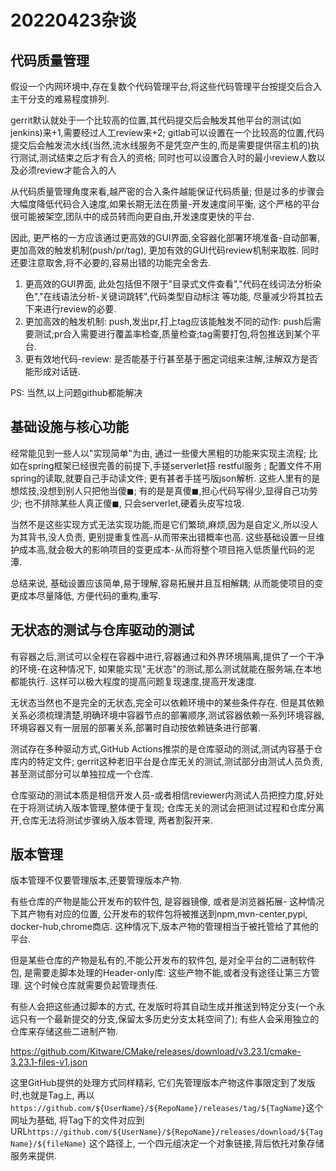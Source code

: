 # 20220423杂谈

## 代码质量管理

假设一个内网环境中,存在复数个代码管理平台,将这些代码管理平台按提交后合入主干分支的难易程度排列.

gerrit默认就处于一个比较高的位置,其代码提交后会触发其他平台的测试(如jenkins)来+1,需要经过人工review来+2;
gitlab可以设置在一个比较高的位置,代码提交后会触发流水线(当然,流水线服务不是凭空产生的,而是需要提供宿主机的)执行测试,测试结束之后才有合入的资格; 同时也可以设置合入时的最小review人数以及必须review才能合入的人

从代码质量管理角度来看,越严密的合入条件越能保证代码质量; 但是过多的步骤会大幅度降低代码合入速度,如果长期无法在质量-开发速度间平衡, 这个严格的平台很可能被架空,团队中的成员转而向更自由,开发速度更快的平台.

因此, 更严格的一方应该通过更高效的GUI界面,全容器化部署环境准备-自动部署, 更加高效的触发机制(push/pr/tag), 更加有效的GUI代码review机制来取胜. 同时还要注意取舍,将不必要的,容易出错的功能完全舍去.

1. 更高效的GUI界面, 此处包括但不限于"目录式文件查看","代码在线词法分析染色","在线语法分析-关键词跳转",代码类型自动标注 等功能, 尽量减少将其拉去下来进行review的必要.
2. 更加高效的触发机制: push,发出pr,打上tag应该能触发不同的动作: push后需要测试;pr合入需要进行覆盖率检查,质量检查;tag需要打包,将包推送到某个平台.
3. 更有效地代码-review: 是否能基于行甚至基于圈定词组来注解,注解双方是否能形成对话链.

PS: 当然,以上问题github都能解决

## 基础设施与核心功能

经常能见到一些人以"实现简单"为由, 通过一些傻大黑粗的功能来实现主流程; 比如在spring框架已经很完善的前提下,手搓serverlet搭 restful服务 ; 配置文件不用spring的读取,就要自己手动读文件; 更有甚者手搓丐版json解析. 这些人里有的是想炫技,没想到别人只把他当傻◼; 有的是是真傻◼,担心代码写得少,显得自己功劳少; 也不排除某些人真正傻◼, 只会serverlet,硬着头皮写垃圾.

当然不是这些实现方式无法实现功能,而是它们繁琐,麻烦,因为是自定义,所以没人为其背书,没人负责, 更别提重复性高-从而带来出错概率也高. 这些基础设置一旦维护成本高,就会极大的影响项目的变更成本-从而将整个项目拖入低质量代码的泥潭.

总结来说, 基础设置应该简单,易于理解,容易拓展并且互相解耦; 从而能使项目的变更成本尽量降低, 方便代码的重构,重写.

## 无状态的测试与仓库驱动的测试

有容器之后,测试可以全程在容器中进行,容器通过和外界环境隔离,提供了一个干净的环境-在这种情况下, 如果能实现"无状态"的测试,那么测试就能在服务端,在本地都能执行. 这样可以极大程度的提高问题复现速度,提高开发速度.

无状态当然也不是完全的无状态,完全可以依赖环境中的某些条件存在. 但是其依赖关系必须梳理清楚,明确环境中容器节点的部署顺序,测试容器依赖一系列环境容器,环境容器又有一层层的部署关系,部署时自动按依赖链条进行部署.

测试存在多种驱动方式,GitHub Actions推崇的是仓库驱动的测试,测试内容基于仓库内的特定文件; gerrit这种老旧平台是仓库无关的测试,测试部分由测试人员负责,甚至测试部分可以单独拉成一个仓库.

仓库驱动的测试本质是相信开发人员-或者相信reviewer内测试人员把控力度,好处在于将测试纳入版本管理,整体便于复现; 仓库无关的测试会把测试过程和仓库分离开,仓库无法将测试步骤纳入版本管理, 两者割裂开来. 

## 版本管理

版本管理不仅要管理版本,还要管理版本产物.

有些仓库的产物是能公开发布的软件包, 是容器镜像, 或者是浏览器拓展- 这种情况下其产物有对应的位置, 公开发布的软件包将被推送到npm,mvn-center,pypi, docker-hub,chrome商店. 这种情况下,版本产物的管理相当于被托管给了其他的平台.

但是某些仓库的产物是私有的,不能公开发布的软件包, 是对全平台的二进制软件包, 是需要走脚本处理的Header-only库: 这些产物不能,或者没有途径让第三方管理. 这个时候仓库就需要负起管理责任.

有些人会把这些通过脚本的方式, 在发版时将其自动生成并推送到特定分支(一个永远只有一个最新提交的分支,保留太多历史分支太耗空间了); 有些人会采用独立的仓库来存储这些二进制产物.

https://github.com/Kitware/CMake/releases/download/v3.23.1/cmake-3.23.1-files-v1.json

这里GitHub提供的处理方式同样精彩, 它们先管理版本产物这件事限定到了发版时,也就是Tag上, 再以`https://github.com/${UserName}/${RepoName}/releases/tag/${TagName}`这个网址为基础,
将Tag下的文件对应到URL`https://github.com/${UserName}/${RepoName}/releases/download/${TagName}/${fileName}` 这个路径上, 一个四元组决定一个对象链接,背后依托对象存储服务来提供.
